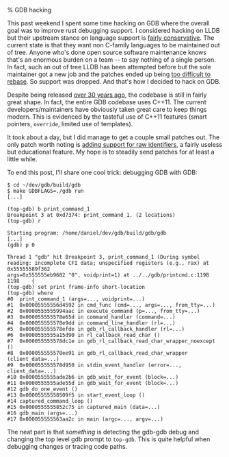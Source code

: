 % GDB hacking

This past weekend I spent some time hacking on GDB where the overall goal was
to improve rust debugging support. I considered hacking on LLDB but their
upstream stance on language support is [fairly conservative][0]. The current
state is that they want non C-family languages to be maintained out of tree.
Anyone who's done open source software maintenance knows that's an enormous
burden on a team -- to say nothing of a single person. In fact, such an out of
tree LLDB has been attempted before but the sole maintainer got a new job and
the patches ended up being [too difficult to rebase][2]. So support was
dropped. And that's how I decided to hack on GDB.

Despite being released [over 30 years ago][1], the codebase is still in fairly
great shape. In fact, the entire GDB codebase uses C++11. The current
developers/maintainers have obviously taken great care to keep things modern.
This is evidenced by the tasteful use of C++11 features (smart pointers,
`override`, limited use of templates).

It took about a day, but I did manage to get a couple small patches out. The
only patch worth noting is [adding support for raw identifiers][3], a fairly
useless but educational feature. My hope is to steadily send patches for at
least a little while.

To end this post, I'll share one cool trick: debugging GDB with GDB:

```
$ cd ~/dev/gdb/build/gdb
$ make GDBFLAGS=./gdb run
[...]

(top-gdb) b print_command_1
Breakpoint 3 at 0xd7374: print_command_1. (2 locations)
(top-gdb) r

Starting program: /home/daniel/dev/gdb/build/gdb/gdb
[...]
(gdb) p 0

Thread 1 "gdb" hit Breakpoint 3, print_command_1 (During symbol reading: incomplete CFI data; unspecified registers (e.g., rax) at 0x55555589f362
args=0x555555eb9682 "0", voidprint=1) at ../../gdb/printcmd.c:1198
1198    {
(top-gdb) set print frame-info short-location
(top-gdb) where
#0  print_command_1 (args=..., voidprint=...)
#1  0x00005555556d4592 in cmd_func (cmd=..., args=..., from_tty=...)
#2  0x0000555555994aac in execute_command (p=..., from_tty=...)
#3  0x000055555578e65d in command_handler (command=...)
#4  0x000055555578e9dd in command_line_handler (rl=...)
#5  0x000055555578efde in gdb_rl_callback_handler (rl=...)
#6  0x0000555555a15d90 in rl_callback_read_char ()
#7  0x000055555578dc1e in gdb_rl_callback_read_char_wrapper_noexcept ()
#8  0x000055555578ee91 in gdb_rl_callback_read_char_wrapper (client_data=...)
#9  0x000055555578d950 in stdin_event_handler (error=..., client_data=...)
#10 0x0000555555ade2b6 in gdb_wait_for_event (block=...)
#11 0x0000555555ade55d in gdb_wait_for_event (block=...)
#12 gdb_do_one_event ()
#13 0x00005555558509f5 in start_event_loop ()
#14 captured_command_loop ()
#15 0x0000555555852c75 in captured_main (data=...)
#16 gdb_main (args=...)
#17 0x000055555563aa2c in main (argc=..., argv=...)
```

The neat part is that _something_ is detecting the gdb-gdb debug and
changing the top level gdb prompt to `top-gdb`. This is quite helpful
when debugging changes or tracing code paths.


[0]: http://lists.llvm.org/pipermail/lldb-dev/2018-January/013171.html
[1]: https://en.wikipedia.org/wiki/GNU_Debugger
[2]: https://github.com/rust-lang/llvm-project/pull/19
[3]: https://sourceware.org/pipermail/gdb-patches/2020-July/170140.html
